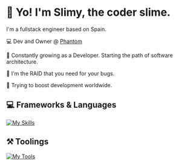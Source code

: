 # 🤙 Yo! I'm Slimy, the coder slime.
I'm a fullstack engineer based on Spain.

💻 Dev and Owner @ [Phantom](https://github.com/withphantom)

🌱 Constantly growing as a Developer. Starting the path of software architecture.

🐛 I'm the RAID that you need for your bugs.

🚀 Trying to boost development worldwide.

## 💻 Frameworks & Languages
[![My Skills](https://skillicons.dev/icons?i=js,html,css,ts,rust,wasm,nodejs,react,sass,svelte,tailwind,webpack,nestjs,nextjs,js,go,cs,bootstrap)](https://skillicons.dev)

## ⚒️ Toolings
[![My Tools](https://skillicons.dev/icons?i=vscode,visualstudio,windows,linux,yarn,npm,bun,bash)](https://skillicons.dev)
